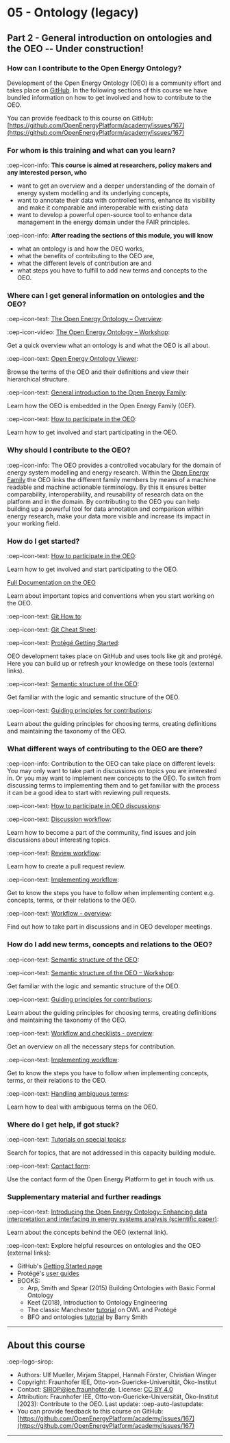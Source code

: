 # 05 - Ontology (legacy)

## Part 2 - General introduction on ontologies and the OEO -- Under construction!

### How can I contribute to the Open Energy Ontology?

Development of the Open Energy Ontology (OEO) is a community effort and
takes place on [GitHub](https://github.com/OpenEnergyPlatform/ontology).
In the following sections of this course we have bundled information on
how to get involved and how to contribute to the OEO.

You can provide feedback to this course on GitHub: [https://github.com/OpenEnergyPlatform/academy/issues/167](https://github.com/OpenEnergyPlatform/academy/issues/167)

### For whom is this training and what can you learn?

:oep-icon-info: **This course is aimed at researchers, policy makers and any interested person, who**

- want to get an overview and a deeper understanding of the domain of energy system modelling and its underlying concepts,
- want to annotate their data with controlled terms, enhance its visibility and make it comparable and interoperable with existing data
- want to develop a powerful open-source tool to enhance data management in the energy domain under the FAIR principles.

:oep-icon-info: **After reading the sections of this module, you will know**

- what an ontology is and how the OEO works,
- what the benefits of contributing to the OEO are,
- what the different levels of contribution are and
- what steps you have to fulfill to add new terms and concepts to the OEO.

### Where can I get general information on ontologies and the OEO?

:oep-icon-text: [The Open Energy Ontology – Overview](https://openenergyplatform.org/ontology/oeo/OEO_00000275):

:oep-icon-video: [The Open Energy Ontology – Workshop](../tutorials/99_other/video_oeo.md):

Get a quick overview what an ontology is and what the OEO is all about.

:oep-icon-text: [Open Energy Ontology Viewer](https://openenergyplatform.org/viewer/oeo/):

Browse the terms of the OEO and their definitions and view their hierarchical structure.

:oep-icon-text: [General introduction to the Open Energy Family](https://openenergyplatform.org/about/):

Learn how the OEO is embedded in the Open Energy Family (OEF).

:oep-icon-text: [How to participate in the OEO](https://github.com/OpenEnergyPlatform/ontology/wiki/Welcome!-How-to-participate):

Learn how to get involved and start participating in the OEO.

### Why should I contribute to the OEO?

:oep-icon-info: The OEO provides a controlled vocabulary for the domain of
energy system modelling and energy research. Within the
[Open Energy Family](https://openenergyplatform.org/about/)
the OEO links the
different family members by means of a machine readable and machine
actionable terminology. By this it ensures better comparability,
interoperability, and reusability of research data on the platform and
in the domain. By contributing to the OEO you can help building up a
powerful tool for data annotation and comparison within energy
research, make your data more visible and increase its impact in your
working field.

### How do I get started?

:oep-icon-text: [How to participate in the OEO](https://github.com/OpenEnergyPlatform/ontology/wiki/Welcome!-How-to-participate):

Learn how to get involved and start participating to the OEO.

[Full Documentation on the OEO](https://github.com/OpenEnergyPlatform/ontology/wiki/Welcome!-How-to-participate)

Learn about important topics and conventions when you start working on
the OEO.

:oep-icon-text: [Git How to](https://githowto.com/):

:oep-icon-text: [Git Cheat Sheet](https://training.github.com/downloads/github-git-cheat-sheet.pdf):

:oep-icon-text: [Protégé Getting Started](https://protegeproject.github.io/protege/):

OEO development takes place on GitHub and uses tools like git and
protégé. Here you can build up or refresh your knowledge on these
tools (external links).

:oep-icon-text: [Semantic structure of the OEO](https://github.com/OpenEnergyPlatform/ontology/wiki/Structure-of-the-OEO):

Get familiar with the logic and semantic structure of the OEO.

:oep-icon-text: [Guiding principles for contributions](https://github.com/OpenEnergyPlatform/ontology/wiki/Best-Practice-Principles):

Learn about the guiding principles for choosing terms, creating
definitions and maintaining the taxonomy of the OEO.

### What different ways of contributing to the OEO are there?

:oep-icon-info: Contribution to the OEO can take place on different levels: You
may only want to take part in discussions on topics you are interested
in. Or you may want to implement new concepts to the OEO. To switch from
discussing terms to implementing them and to get familiar with the
process it can be a good idea to start with reviewing pull requests.

:oep-icon-text: [How to participate in OEO discussions](https://github.com/OpenEnergyPlatform/ontology/wiki/Welcome!-How-to-participate):

:oep-icon-text: [Discussion workflow](https://github.com/OpenEnergyPlatform/ontology/wiki/Discussion-workflow):

Learn how to become a part of the community, find issues and join
discussions about interesting topics.

:oep-icon-text: [Review workflow](https://github.com/OpenEnergyPlatform/ontology/wiki/pull-request-workflow):

Learn how to create a pull request review.

:oep-icon-text: [Implementing workflow](https://github.com/OpenEnergyPlatform/ontology/blob/dev/CONTRIBUTING.md):

Get to know the steps you have to follow when implementing content
e.g. concepts, terms, or their relations to the OEO.

:oep-icon-text: [Workflow - overview](https://github.com/OpenEnergyPlatform/ontology/wiki/workflow):

Find out how to take part in discussions and in OEO developer
meetings.

### How do I add new terms, concepts and relations to the OEO?

:oep-icon-text: [Semantic structure of the OEO](https://github.com/OpenEnergyPlatform/ontology/wiki/Structure-of-the-OEO):

:oep-icon-text: [Semantic structure of the OEO – Workshop](https://openenergyplatform.org/tutorials/):

Get familiar with the logic and semantic structure of the OEO.

:oep-icon-text: [Guiding principles for contributions](https://github.com/OpenEnergyPlatform/ontology/wiki/Best-Practice-Principles):

Learn about the guiding principles for choosing terms, creating
definitions and maintaining the taxonomy of the OEO.

:oep-icon-text: [Workflow and checklists - overview](https://github.com/OpenEnergyPlatform/ontology/wiki/workflow):

Get an overview on all the necessary steps for contribution.

:oep-icon-text: [Implementing workflow](https://github.com/OpenEnergyPlatform/ontology/blob/dev/CONTRIBUTING.md):

Get to know the steps you have to follow when implementing concepts,
terms, or their relations to the OEO.

:oep-icon-text: [Handling ambiguous terms](https://github.com/OpenEnergyPlatform/ontology/wiki/Handling-ambiguous-terms):

Learn how to deal with ambiguous terms on the OEO.

### Where do I get help, if got stuck?

:oep-icon-text: [Tutorials on special topics](https://github.com/OpenEnergyPlatform/ontology/wiki/Tutorials):

Search for topics, that are not addressed in this capacity building
module.

:oep-icon-text: [Contact form](https://openenergyplatform.org/contact/):

Use the contact form of the Open Energy Platform to get in touch with
us.

### Supplementary material and further readings

:oep-icon-text: [Introducing the Open Energy Ontology: Enhancing data interpretation and interfacing in energy systems analysis (scientific paper)](https://www.sciencedirect.com/science/article/pii/S2666546821000288?via%3Dihub):

Learn about the concepts behind the OEO (external link).

:oep-icon-text: Explore helpful resources on ontologies and the OEO (external links):

- GitHub's [Getting Started page](https://docs.github.com/en/github/getting-started-with-github)
- Protégé's [user guides](https://protegeproject.github.io/protege/)
- BOOKS:
  - Arp, Smith and Spear (2015) Building Ontologies with Basic Formal Ontology
  - Keet (2018), Introduction to Ontology Engineering
  - The classic Manchester [tutorial](http://owl.cs.manchester.ac.uk/publications/talks-and-tutorials/protg-owl-tutorial/) on OWL and Protégé
  - BFO and ontologies [tutorial](https://www.youtube.com/watch?v=p0buEjR3t8A&list=PLyngZgIl3WTg5f36E7r3W5px_58OOWE5I) by Barry Smith

---

## About this course

:oep-logo-sirop:

- Authors: Ulf Mueller, Mirjam Stappel, Hannah Förster, Christian Winger
- Copyright: Fraunhofer IEE, Otto-von-Guericke-Universität, Öko-Institut
- Contact: SIROP@iee.fraunhofer.de. License: [CC BY 4.0](https://creativecommons.org/licenses/by/4.0/deed.en)
- Attribution: Fraunhofer IEE, Otto-von-Guericke-Universität, Öko-Institut (2023): Contribute to the OEO. Last update: :oep-auto-lastupdate:
- You can provide feedback to this course on GitHub: [https://github.com/OpenEnergyPlatform/academy/issues/167](https://github.com/OpenEnergyPlatform/academy/issues/167)

---

